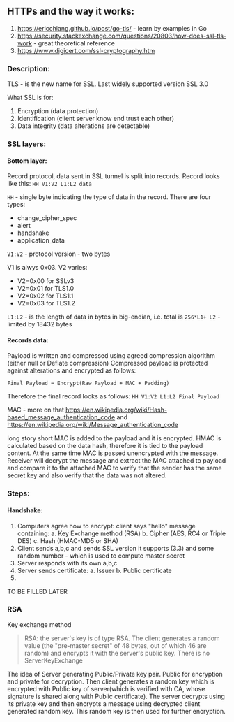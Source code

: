 ## HTTPs and the way it works: 

1. https://ericchiang.github.io/post/go-tls/ - learn by examples in Go
2. https://security.stackexchange.com/questions/20803/how-does-ssl-tls-work - great theoretical reference
3. https://www.digicert.com/ssl-cryptography.htm

### Description:

TLS - is the new name for SSL. Last widely supported version SSL 3.0 

What SSL is for: 

1. Encryption (data protection)
2. Identification (client server know end trust each other)
3. Data integrity (data alterations are detectable)

### SSL layers:

#### Bottom layer: 

Record protocol, data sent in SSL tunnel is split into records. Record looks like this: 
`HH V1:V2 L1:L2 data`

`HH` - single byte indicating the type of data in the record. There are four types: 

- change_cipher_spec
- alert 
- handshake
- application_data

`V1:V2` - protocol version - two bytes

V1 is alwys 0x03. V2 varies:

- V2=0x00 for SSLv3
- V2=0x01 for TLS1.0
- V2=0x02 for TLS1.1
- V2=0x03 for TLS1.2

`L1:L2` - is the length of data in bytes in big-endian, i.e. total is `256*L1+ L2` - limited by 18432 bytes

#### Records data: 

Payload is written and compressed using agreed compression algorithm (either null or Deflate compression)
Compressed payload is protected against alterations and encrypted as follows: 

`Final Payload = Encrypt(Raw Payload + MAC + Padding)`

Therefore the final record looks as follows: `HH V1:V2 L1:L2 Final Payload`

MAC - more on that https://en.wikipedia.org/wiki/Hash-based_message_authentication_code and https://en.wikipedia.org/wiki/Message_authentication_code

long story short MAC is added to the payload and it is encrypted. HMAC is calculated based on the data hash, therefore it is tied to the payload content. At the same time MAC is passed unencrypted with the message.
Receiver will decrypt the message and extract the MAC attached to payload and compare it to the  attached MAC to verify that the sender has the same secret key and also verify that the data was not altered.

### Steps:

#### Handshake:

1. Computers agree how to encrypt: client says "hello" message containing: 
    a. Key Exchange method (RSA)
    b. Cipher (AES, RC4 or Triple DES)
    c. Hash (HMAC-MD5 or SHA)
2. Client sends a,b,c and sends SSL version it supports (3.3) and some random number - which is used to compute master secret
3. Server responds with its own a,b,c
4. Server sends certificate:
    a. Issuer
    b. Public certificate
5. 

TO BE FILLED LATER

### RSA

Key exchange method 

>RSA: the server's key is of type RSA. The client generates a random value (the "pre-master secret" of 48 bytes, out of which 46 are random) and encrypts it with the server's public key. There is no ServerKeyExchange

The idea of Server generating Public/Private key pair. Public for encryption and private for decryption. Then client generates a random key which is encrypted with Public key of server(which is verified with CA, whose signature is shared along with Public certificate). The server decrypts using its private key and then encrypts a message using decrypted client generated random key. This random key is then used for further encryption.
